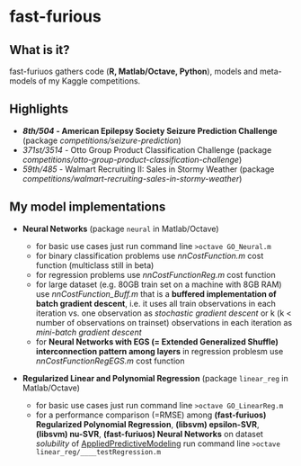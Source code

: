 # fast-furious


## What is it?
  fast-furiuos gathers code (**R, Matlab/Octave, Python**), models and meta-models of my Kaggle competitions.
  

## Highlights
  * **_8th/504_ - American Epilepsy Society Seizure Prediction Challenge** (package _competitions/seizure-prediction_)
  * _371st/3514_ - Otto Group Product Classification Challenge (package _competitions/otto-group-product-classification-challenge_)
  * _59th/485_ - Walmart Recruiting II: Sales in Stormy Weather (package _competitions/walmart-recruiting-sales-in-stormy-weather_)
  
## My model implementations 
  * **Neural Networks** (package ```neural``` in Matlab/Octave)
    + for basic use cases just run command line ```>octave GO_Neural.m```
    + for binary classification problems use _nnCostFunction.m_ cost function (multiclass still in beta)
    + for regression problems use _nnCostFunctionReg.m_ cost function 
    + for large dataset (e.g. 80GB train set on a machine with 8GB RAM) use _nnCostFunction_Buff.m_ that is a **buffered implementation of batch gradient descent**, i.e. it uses all train observations in each iteration vs. one observation as _stochastic gradient descent_ or k (k < number of observations on trainset) observations in each iteration as _mini-batch gradient descent_    
    + for **Neural Networks with EGS (= Extended Generalized Shuffle) interconnection pattern among layers** in regression problesm use _nnCostFunctionRegEGS.m_ cost function 
    
  * **Regularized Linear and Polynomial Regression** (package ```linear_reg``` in Matlab/Octave)
    + for basic use cases just run command line ```>octave GO_LinearReg.m```
    + for a performance comparison (=RMSE) among **(fast-furiuos) Regularized Polynomial Regression**, **(libsvm) epsilon-SVR**, **(libsvm) nu-SVR**, **(fast-furiuos) Neural Networks** on dataset *solubility* of [AppliedPredictiveModeling](http://appliedpredictivemodeling.com/) run command line ```>octave linear_reg/____testRegression.m```
  
